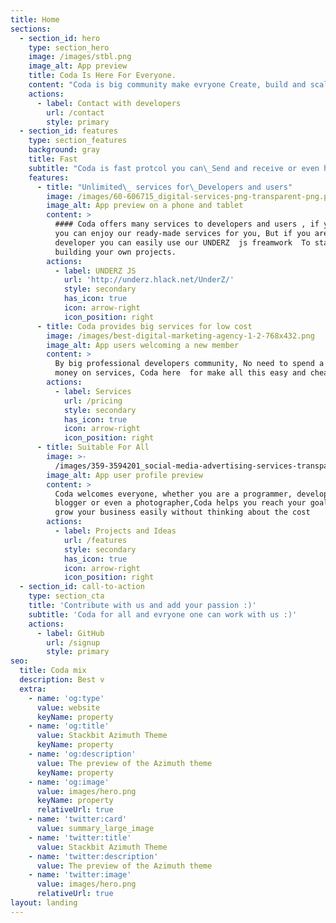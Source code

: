 ```yaml
---
title: Home
sections:
  - section_id: hero
    type: section_hero
    image: /images/stbl.png
    image_alt: App preview
    title: Coda Is Here For Everyone.
    content: "Coda is big community make evryone Create, build and scale DeFi projects, tools,websites and communities based in security and safe.\r\nmake your crypto live.\r\nMake your work easy.\n"
    actions:
      - label: Contact with developers
        url: /contact
        style: primary
  - section_id: features
    type: section_features
    background: gray
    title: Fast
    subtitle: "Coda is fast protcol you can\_Send and receive or even hold your\_less than a 5 second"
    features:
      - title: "Unlimited\_ services for\_Developers and users"
        image: /images/60-606715_digital-services-png-transparent-png.png
        image_alt: App preview on a phone and tablet
        content: >
          #### Coda offers many services to developers and users , if you user
          you can enjoy our ready-made services for you, But if you are a
          developer you can easily use our UNDERZ  js freamwork  To start
          building your own projects.
        actions:
          - label: UNDERZ JS
            url: 'http://underz.hlack.net/UnderZ/'
            style: secondary
            has_icon: true
            icon: arrow-right
            icon_position: right
      - title: Coda provides big services for low cost
        image: /images/best-digital-marketing-agency-1-2-768x432.png
        image_alt: App users welcoming a new member
        content: >
          By big professional developers community, No need to spend a lot of
          money on services, Coda here  for make all this easy and cheap
        actions:
          - label: Services
            url: /pricing
            style: secondary
            has_icon: true
            icon: arrow-right
            icon_position: right
      - title: Suitable For All
        image: >-
          /images/359-3594201_social-media-advertising-services-transparent-social-media-engagement.png
        image_alt: App user profile preview
        content: >
          Coda welcomes everyone, whether you are a programmer, developer,
          blogger or even a photographer,Coda helps you reach your goals and
          grow your business easily without thinking about the cost
        actions:
          - label: Projects and Ideas
            url: /features
            style: secondary
            has_icon: true
            icon: arrow-right
            icon_position: right
  - section_id: call-to-action
    type: section_cta
    title: 'Contribute with us and add your passion :)'
    subtitle: 'Coda for all and evryone one can work with us :)'
    actions:
      - label: GitHub
        url: /signup
        style: primary
seo:
  title: Coda mix
  description: Best v
  extra:
    - name: 'og:type'
      value: website
      keyName: property
    - name: 'og:title'
      value: Stackbit Azimuth Theme
      keyName: property
    - name: 'og:description'
      value: The preview of the Azimuth theme
      keyName: property
    - name: 'og:image'
      value: images/hero.png
      keyName: property
      relativeUrl: true
    - name: 'twitter:card'
      value: summary_large_image
    - name: 'twitter:title'
      value: Stackbit Azimuth Theme
    - name: 'twitter:description'
      value: The preview of the Azimuth theme
    - name: 'twitter:image'
      value: images/hero.png
      relativeUrl: true
layout: landing
---
```

